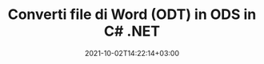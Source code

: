 ---
############################# Static ############################
layout: "autogen-gist"
date: 2021-10-02T14:22:14+03:00
draft: false
path: "it/total/net/conversion/odt-to-ods/"
other_out_formats: "PDF DOC DOCX DOCM DOT DOTX DOTM TXT RTF HTML HTM MHTML MHT XLS XLSX XLSM XLSB XLT XLTX XLTM XLAM CSV TSV DIF SXC FODS PPT PPTX PPS PPSX PPSM POT POTX PPTM POTM ODT OTT OTP ODP ODS EMZ WMZ SVG SVGZ XPS TEX DCM WMF EMF BMP PNG GIF JPEG TIFF ICO WEBP JP2 TGA PSB PSD EPUB MD FODP JPG"
ad_headline: "Converti ODT in ODS | .NET"
ad_description: "La più accurata soluzione di conversione di documenti da ODT a ODS per le tue applicazioni .NET."

############################# Head ############################
head_title: "Converti ODT in ODS in C# ASP.NET | Conversione di documenti .NET Word"
head_description: ".NET API di conversione dei documenti di elaborazione testi. Converti ODT in ODS e oltre 100 altre immagini e formati di file in applicazioni .NET (C#, VB.NET, ASP.NET e .NET Core). Visualizza il documento ODS convertito come visualizzatore HTML."

############################# Header ############################
title: "Converti file di Word (ODT) in ODS in C# .NET"
description: "Converti a livello di codice ODT (file Word) in ODS nelle applicazioni C# VB.NET e ASP.NET utilizzando funzionalità di conversione dei documenti flessibili che consentono di personalizzare l'aspetto del documento risultante. Converti tutti i formati di documenti di elaborazione testi più diffusi in fogli di calcolo Excel, presentazioni PowerPoint, PDF, Photoshop, eBook, formati di file Web e immagine. L'API di conversione .NET nativa offre più opzioni di conversione del documento per convertire l'intero documento o scegliere pagine specifiche del file del documento di origine in base ai numeri di pagina selettivi o agli intervalli di pagine e convertire facilmente in un formato di documento supportato."

############################# SubMenu ############################
submenu:
    enable: false

############################# Content ############################
content:
    enable: true
    block:
    - title_left: "Come convertire ODT in ODS in C# .NET"
      content_left: |
          Segui questi semplici passaggi per la conversione da ODT a ODS in .NET. Visualizza il documento ODS convertito così com'è o esegui il rendering e visualizzalo come HTML senza utilizzare alcun software esterno.

          -   Crea un oggetto **Converter** per convertire il documento ODT
          -   Imposta le opzioni di conversione per il formato ODS
          -   Chiama il metodo **Convert** dell'istanza di classe **Converter** per la conversione in ODS
          -   Imposta le opzioni per visualizzare l'HTML
          -   Crea un oggetto **Viewer** per visualizzare ODS convertito come HTML
          
      title_right: "Download e istruzioni di installazione"
      content_right: |
          Sono necessari gli spazi dei nomi `GroupDocs.Conversion` e `GroupDocs.Viewer` per convertire i formati di file Word in un'ampia gamma di immagini e tipi di documenti come PDF, Microsoft Office (Word, Excel, PowerPoint, Project, Outlook), OpenDocument, HTML e Diagrammi CAD. Esplora altre [API .NET per documenti Office](https://products.conholdate.com/total/net/) offerte da Conholdate.Total.
          
          Ottieni i rispettivi file assembly da [Scarica](https://downloads.conholdate.com/total/net) o recupera l'intero pacchetto da [NuGet](https://www.nuget.org/packages/Conholdate.Total/) per aggiungere `Conholdate.Total for .NET` direttamente nel tuo spazio di lavoro.
          
      gisthash: "4f311c07ae9ee691b8afb7960aa6c806"
      gistfile: "word-to-pdf-conversion.cs"

    - title_left: "Aggiungi filigrana di testo o immagine a ODS in C#"
      content_left: |
          Converti accuratamente i documenti (da ODT a ODS) esattamente come il file originale e applica filigrane di testo o immagini alle pagine del documento convertito utilizzando C# .NET.

          -   Crea un oggetto **Converter** per convertire il documento ODT
          -   Crea una nuova istanza della classe **WatermarkOptions**
          -   Specifica le proprietà della filigrana (colore, larghezza, testo, immagine, ecc.)
          -   Istanziare la classe corretta **ConvertOptions**
          -   Imposta la proprietà **Watermark** dell'istanza **ConvertOptions**
          -   Chiama il metodo **Convert** dell'istanza di classe **Converter** per la conversione in ODS
        
      title_right: "Estrazione delle informazioni del documento di origine"
      content_right: |
          La funzione di estrazione delle informazioni sui documenti non solo consente di ottenere le informazioni di base sul file del documento di origine, ma supporta anche l'estrazione di alcune preziose informazioni specifiche sul formato di file come le date di inizio e fine del progetto di un file Microsoft Project, eventuali restrizioni di stampa su un documento PDF, elenco di cartelle racchiuse in un file di dati di Outlook ecc.

          Converti i formati di file di documenti più diffusi su diversi sistemi operativi come Windows, Linux o macOS utilizzando piattaforme come Windows Azure, Mono e Xamarin.
          
      gisthash: "a15affe15284876ce010a315a09da1f0"
      gistfile: "convert-word-to-pdf-and-add-text-watermark-to-converted-pdf.cs"

    - title_left: "Converti Word protetto da password in PDF"
      content_left: |
          La conversione di documenti protetti da password in .NET è ora più semplice con Conholdate.Total per le API .NET. Basta aggiungere alcune righe di codice C# e convertire con precisione un documento Microsoft Word protetto da password in un file PDF senza utilizzare alcun software esterno.

          -   Definisci **LoadOptions** e imposta la password dalle opzioni di caricamento specifiche del documento
          -   Crea un oggetto **Converter** per convertire il documento di Word
          -   Istanzia la classe **PdfConvertOptions**
          -   Chiama il metodo **Convert** dell'istanza di classe **Converter** per la conversione in PDF
          
      title_right: "Carica e converti documenti ubicati in remoto"
      content_right: |
          Utilizzando Conholdate.Total per .NET, gli sviluppatori possono caricare e convertire documenti da varie posizioni remote e risorse di archiviazione di documenti cloud come Amazon S3, Microsoft Azure Blob, FTP, disco locale, stream o un semplice URL. Devi solo specificare il metodo per ottenere un flusso di documenti posizionato in remoto e quindi passarlo alla classe Converter come costruttore.
          
          Le API Conholdate.Total per .NET sono native per Windows Forms, ASP.NET, WPF, WCF o qualsiasi tipo di applicazione basata su .NET Framework 2.0 o successivo.
          
      gisthash: "3b7541492166a47d49ca85c55b531055"
      gistfile: "convert-password-protected-word-to-pdf.cs"

############################# About Formats ############################
about_formats:
    enable: false
############################# More Formats ############################
more_formats:
    enable: true
    auto: false
    other_out_formats: PDF DOC DOCX DOCM DOT DOTX DOTM TXT RTF HTML HTM MHTML MHT XLS XLSX XLSM XLSB XLT XLTX XLTM XLAM CSV TSV DIF SXC FODS PPT PPTX PPS PPSX PPSM POT POTX PPTM POTM ODT OTT OTP ODP ODS EMZ WMZ SVG SVGZ XPS TEX DCM WMF EMF BMP PNG GIF JPEG TIFF ICO WEBP JP2 TGA PSB PSD EPUB MD FODP JPG
############################# Back to top ###############################
back_to_top:
  enable: true
---